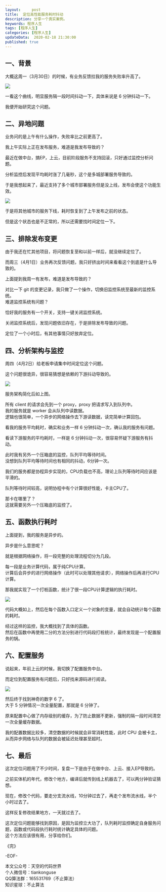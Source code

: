 ```yaml
---   
layout:     post  
title:  定位高性能服务耗时抖动
description: 分享一个真实案例。  
keywords: 程序人生  
tags: [程序人生]    
categories: [程序人生]  
updateData:  2020-02-18 21:30:00  
published: true 
---  
```



## 一、背景  


大概这周一（3月30日）的时候，有业务反馈拉我的服务失败率升高了。  


![](http://res.tiankonguse.com/images/2020/04/03/001.png)  


一看这个曲线，明显服务隔一段时间抖动一下，具体来说是 6 分钟抖动一下。  


我便开始研究这个问题。   


## 二、异地问题  


业务问的是上午有什么操作，失败率比之前更高了。  


我上午实际上正在发布服务，难道是我发布导致的？  


最近在做中台，搞EP，上云，目前阶段服务不支持回滚，只好通过监控分析问题。  


分析监控后发现平均耗时涨了几毫秒，这个是多城部署服务导致的。  


于是我想起来了，最近支持了多个城市部署服务但是没上线，发布会使这个功能生效。  


![](http://res.tiankonguse.com/images/2020/04/03/002.png)  


于是将其他城市的服务下线，耗时恢复到了上午发布之前的状态。  


但是这个状态也是不正常的，所以还需要找时间定位一下。  


## 三、排除发布变更  


由于我还在忙其他项目，将问题恢复至和以前一样后，就没继续定位了。  


而周三（4月1日）业务再次反馈问题，我只好挤出时间来看看这个到底是什么导致的。  


上面提到我周一有发布，难道是发布导致的？  


对比一下 git 的变更记录，我只做了一个操作，切换旧监控系统至最新的监控系统。  
难道监控系统有问题？  


恰好我的服务有一个开关，支持一键关闭监控系统。  


关闭监控系统后，发现问题依旧存在，于是排除发布导致的问题。  


定位了一个小时后，有其他事情只好放弃定位。  



## 四、分析架构与监控    


周四（4月2日）给老板申请集中时间定位这个问题。  


这个问题很诡异，很容易猜想是依赖的下游抖动导致的。  


![](http://res.tiankonguse.com/images/2020/04/03/003.png)  


服务架构简化后如上图。  


所有 client 的请求会先到一个 proxy，proxy 把请求写入到队列中。  
我的服务就是 worker 会从队列中读数据。  
逻辑也很简单，一个异步的网络操作去下游读数据，读完简单计算回包。  


看我的服务平均耗时，确实和业务一样 6 分钟抖动一次，确认我的服务有问题。  


看读下游服务的平均耗时，一样是 6 分钟抖动一次，很容易怀疑下游服务有抖动。  


此时我有另外一个压箱底的监控，队列平均等待时间。  
没想到队列平均等待时间也有相同的抖动，6分钟一次。  


我们的服务都是协程异步实现的，CPU负载也不高，理论上队列等待时间应该是平滑的。  


队列等待时间较高，说明协程中有个计算很好性能，卡主CPU了。  


那卡在哪里了？  
这就需要另外一个压箱底的监控了。  


## 五、函数执行耗时  


上面提到，我的服务是异步的。  


异步是什么意思呢？  


就是根据网络操作，将一段完整的处理流程切分为几段。  


每一段是业务计算代码，属于纯CPU计算。  
计算后会异步的进行网络操作（此时可以处理其他请求），网络操作后再进行CPU计算。  


那我就实现了一个打桩函数，统计了很一段CPU计算逻辑的执行耗时。  


![](http://res.tiankonguse.com/images/2020/04/03/004.png)  


代码大概如上，然后在每个函数入口定义一个对象的变量，就会自动统计每个函数的耗时。  


经过这样的监控，我大概找到了具体的函数。  
然后在函数中再使用二分的方法分别进行代码段打桩统计，最终发现是一个配置服务的锅。  


## 六、配置服务  


说起来，年前上云的时候，我切换了配置服务中台。  


而定位到配置服务有问题后，只好找来源码进行阅读。  


![](http://res.tiankonguse.com/images/2020/04/03/005.png)  


然后终于找到神奇的数字 6 了。  
大于 5 分钟情况一次全量配置，那就是 6 分钟了。  


原来配置中心做了内存级别的缓存，为了防止数据不更新，强制的隔一段时间清空一次全量缓存数据。  


我的配置数据比较多，清空数据的时候就会非常消耗性能，此时 CPU 会被卡主，从而异步网络与队列的数据会被延迟处理甚至超时。  


## 七、最后  


这次定位问题用了不少时间，复盘一下是由于在做中台、上云、接入EP导致的。  


之前实体机的年代，修改个地方，编译后就传到线上机器去了，可以两分钟验证猜想。  


现在，修改个代码，要走分支流水线，10分钟过去了，再走个发布流水线，半个小时过去了。  


这样反复修改结果地方，一天就过去了。  


这次定位问题能够找到原因，是因为监控立大功了，队列耗时监控确定自身服务问题，函数或代码段执行耗时统计确定具体的问题。  
这个方法应该很有用，分享给你们。  




《完》


-EOF-  



本文公众号：天空的代码世界  
个人微信号：tiankonguse  
QQ算法群：165531769（不止算法）  
知识星球：不止算法  

